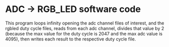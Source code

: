 # ADC -> RGB_LED software code
This program loops infinity opening the adc channel files of interest, and the rgbled duty cycle files, reads from each adc channel, divides that value by 2 (because the max value for the duty cycle is 2047 and the max adc value is 4095), then writes each result to the respective duty cycle file.

